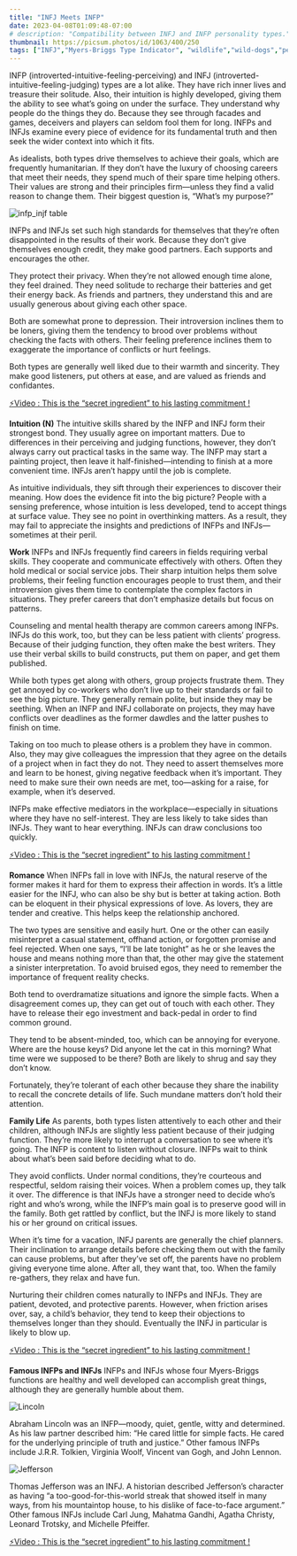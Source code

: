```yaml
---
title: "INFJ Meets INFP"
date: 2023-04-08T01:09:48-07:00
# description: "Compatibility between INFJ and INFP personality types."
thumbnail: https://picsum.photos/id/1063/400/250
tags: ["INFJ","Myers-Briggs Type Indicator", "wildlife","wild-dogs","pets","animal-welfare"]
---
```



<!-- This is **bold** text, and this is *emphasized* text.

Visit the [Hugo](https://gohugo.io) website! -->

<!-- https://beaconstreetusa.com/wp/infj-meets-infp/ -->


INFP (introverted-intuitive-feeling-perceiving) and INFJ (introverted-intuitive-feeling-judging) types are a lot alike. They have rich inner lives and treasure their solitude. Also, their intuition is highly developed, giving them the ability to see what’s going on under the surface. They understand why people do the things they do. Because they see through facades and games, deceivers and players can seldom fool them for long. INFPs and INFJs examine every piece of evidence for its fundamental truth and then seek the wider context into which it fits.

As idealists, both types drive themselves to achieve their goals, which are frequently humanitarian. If they don’t have the luxury of choosing careers that meet their needs, they spend much of their spare time helping others. Their values are strong and their principles firm—unless they find a valid reason to change them. Their biggest question is, “What’s my purpose?”

![infp_injf table](/infp_injf-table.jpg)

INFPs and INFJs set such high standards for themselves that they’re often disappointed in the results of their work. Because they don’t give themselves enough credit, they make good partners. Each supports and encourages the other.

They protect their privacy. When they’re not allowed enough time alone, they feel drained. They need solitude to recharge their batteries and get their energy back. As friends and partners, they understand this and are usually generous about giving each other space.

Both are somewhat prone to depression. Their introversion inclines them to be loners, giving them the tendency to brood over problems without checking the facts with others. Their feeling preference inclines them to exaggerate the importance of conflicts or hurt feelings.

Both types are generally well liked due to their warmth and sincerity. They make good listeners, put others at ease, and are valued as friends and confidantes.

<p><a id="aflink" href="https://hop.clickbank.net/?affiliate=klayu&vendor=hissecret&lp=0" class="one" target="_blank" title="⚡Video : This is the “secret ingredient” to his lasting commitment !">⚡Video : This is the “secret ingredient” to his lasting commitment !</a></p>

**Intuition (N)**
The intuitive skills shared by the INFP and INFJ form their strongest bond. They usually agree on important matters. Due to differences in their perceiving and judging functions, however, they don’t always carry out practical tasks in the same way. The INFP may start a painting project, then leave it half-finished—intending to finish at a more convenient time. INFJs aren’t happy until the job is complete.

As intuitive individuals, they sift through their experiences to discover their meaning. How does the evidence fit into the big picture? People with a sensing preference, whose intuition is less developed, tend to accept things at surface value. They see no point in overthinking matters. As a result, they may fail to appreciate the insights and predictions of INFPs and INFJs—sometimes at their peril.

**Work**
INFPs and INFJs frequently find careers in fields requiring verbal skills. They cooperate and communicate effectively with others. Often they hold medical or social service jobs. Their sharp intuition helps them solve problems, their feeling function encourages people to trust them, and their introversion gives them time to contemplate the complex factors in situations. They prefer careers that don’t emphasize details but focus on patterns.

Counseling and mental health therapy are common careers among INFPs. INFJs do this work, too, but they can be less patient with clients’ progress. Because of their judging function, they often make the best writers. They use their verbal skills to build constructs, put them on paper, and get them published.

While both types get along with others, group projects frustrate them. They get annoyed by co-workers who don’t live up to their standards or fail to see the big picture. They generally remain polite, but inside they may be seething. When an INFP and INFJ collaborate on projects, they may have conflicts over deadlines as the former dawdles and the latter pushes to finish on time.

Taking on too much to please others is a problem they have in common. Also, they may give colleagues the impression that they agree on the details of a project when in fact they do not. They need to assert themselves more and learn to be honest, giving negative feedback when it’s important. They need to make sure their own needs are met, too—asking for a raise, for example, when it’s deserved.

INFPs make effective mediators in the workplace—especially in situations where they have no self-interest. They are less likely to take sides than INFJs. They want to hear everything. INFJs can draw conclusions too quickly.

<p><a id="aflink" href="https://hop.clickbank.net/?affiliate=klayu&vendor=hissecret&lp=0" class="one" target="_blank" title="⚡Video : This is the “secret ingredient” to his lasting commitment !">⚡Video : This is the “secret ingredient” to his lasting commitment !</a></p>

**Romance**
When INFPs fall in love with INFJs, the natural reserve of the former makes it hard for them to express their affection in words. It’s a little easier for the INFJ, who can also be shy but is better at taking action. Both can be eloquent in their physical expressions of love. As lovers, they are tender and creative. This helps keep the relationship anchored.

The two types are sensitive and easily hurt. One or the other can easily misinterpret a casual statement, offhand action, or forgotten promise and feel rejected. When one says, “I’ll be late tonight” as he or she leaves the house and means nothing more than that, the other may give the statement a sinister interpretation. To avoid bruised egos, they need to remember the importance of frequent reality checks.

Both tend to overdramatize situations and ignore the simple facts. When a disagreement comes up, they can get out of touch with each other. They have to release their ego investment and back-pedal in order to find common ground.

They tend to be absent-minded, too, which can be annoying for everyone. Where are the house keys? Did anyone let the cat in this morning? What time were we supposed to be there? Both are likely to shrug and say they don’t know.

Fortunately, they’re tolerant of each other because they share the inability to recall the concrete details of life. Such mundane matters don’t hold their attention.

**Family Life**
As parents, both types listen attentively to each other and their children, although INFJs are slightly less patient because of their judging function. They’re more likely to interrupt a conversation to see where it’s going. The INFP is content to listen without closure. INFPs wait to think about what’s been said before deciding what to do.

They avoid conflicts. Under normal conditions, they’re courteous and respectful, seldom raising their voices. When a problem comes up, they talk it over. The difference is that INFJs have a stronger need to decide who’s right and who’s wrong, while the INFP’s main goal is to preserve good will in the family. Both get rattled by conflict, but the INFJ is more likely to stand his or her ground on critical issues.

When it’s time for a vacation, INFJ parents are generally the chief planners. Their inclination to arrange details before checking them out with the family can cause problems, but after they’ve set off, the parents have no problem giving everyone time alone. After all, they want that, too. When the family re-gathers, they relax and have fun.

Nurturing their children comes naturally to INFPs and INFJs. They are patient, devoted, and protective parents. However, when friction arises over, say, a child’s behavior, they tend to keep their objections to themselves longer than they should. Eventually the INFJ in particular is likely to blow up.

<p><a id="aflink" href="https://hop.clickbank.net/?affiliate=klayu&vendor=hissecret&lp=0" class="one" target="_blank" title="⚡Video : This is the “secret ingredient” to his lasting commitment !">⚡Video : This is the “secret ingredient” to his lasting commitment !</a></p>

**Famous INFPs and INFJs**
INFPs and INFJs whose four Myers-Briggs functions are healthy and well developed can accomplish great things, although they are generally humble about them.

![Lincoln](/lincoln.jpg)

Abraham Lincoln was an INFP—moody, quiet, gentle, witty and determined. As his law partner described him: “He cared little for simple facts. He cared for the underlying principle of truth and justice.” Other famous INFPs include J.R.R. Tolkien, Virginia Woolf, Vincent van Gogh, and John Lennon.

![Jefferson](/jefferson.jpg)

Thomas Jefferson was an INFJ. A historian described Jefferson’s character as having “a too-good-for-this-world streak that showed itself in many ways, from his mountaintop house, to his dislike of face-to-face argument.” Other famous INFJs include Carl Jung, Mahatma Gandhi, Agatha Christy, Leonard Trotsky, and Michelle Pfeiffer.

<p><a id="aflink" href="https://hop.clickbank.net/?affiliate=klayu&vendor=hissecret&lp=0" class="one" target="_blank" title="⚡Video : This is the “secret ingredient” to his lasting commitment !">⚡Video : This is the “secret ingredient” to his lasting commitment !</a></p>